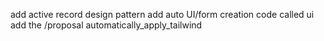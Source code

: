 add active record design pattern
add auto UI/form creation code called ui
add the 
/proposal automatically_apply_tailwind 